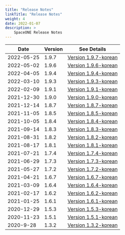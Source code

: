 ```yaml
---
title: "Release Notes"
linkTitle: "Release Notes"
weight: 4
date: 2022-01-07
description: >
    SpaceONE Release Notes
---
```



| Date       | Version | See Details                                         |
|------------|---------|-----------------------------------------------------|
| 2022-05-25 | 1.9.7   | [Version 1.9.7-korean](./release_note_list/v1.9.7/) |
| 2022-05-02 | 1.9.6   | [Version 1.9.6-korean](./release_note_list/v1.9.6/) |
| 2022-04-05 | 1.9.4   | [Version 1.9.4-korean](./release_note_list/v1.9.4/) |
| 2022-03-10 | 1.9.3   | [Version 1.9.3-korean](./release_note_list/v1.9.3/) |
| 2022-02-09 | 1.9.1   | [Version 1.9.1-korean](./release_note_list/v1.9.1/) |
| 2021-12-30 | 1.9.0   | [Version 1.9.0-korean](./release_note_list/v1.9.0/) |
| 2021-12-14 | 1.8.7   | [Version 1.8.7-korean](./release_note_list/v1.8.7/) |
| 2021-11-05 | 1.8.5   | [Version 1.8.5-korean](./release_note_list/v1.8.5/) |
| 2021-10-05 | 1.8.4   | [Version 1.8.4-korean](./release_note_list/v1.8.4/) |
| 2021-09-14 | 1.8.3   | [Version 1.8.3-korean](./release_note_list/v1.8.3/) |
| 2021-08-31 | 1.8.2   | [Version 1.8.2-korean](./release_note_list/v1.8.2/) |
| 2021-08-17 | 1.8.1   | [Version 1.8.1-korean](./release_note_list/v1.8.1/) |
| 2021-07-21 | 1.7.4   | [Version 1.7.4-korean](./release_note_list/v1.7.4/) |
| 2021-06-29 | 1.7.3   | [Version 1.7.3-korean](./release_note_list/v1.7.3/) |
| 2021-05-27 | 1.7.2   | [Version 1.7.2-korean](./release_note_list/v1.7.2/) |
| 2021-04-21 | 1.6.7   | [Version 1.6.7-korean](./release_note_list/v1.6.7/) |
| 2021-03-09 | 1.6.4   | [Version 1.6.4-korean](./release_note_list/v1.6.4/) |
| 2021-02-17 | 1.6.2   | [Version 1.6.2-korean](./release_note_list/v1.6.2/) |
| 2021-01-25 | 1.6.1   | [Version 1.6.1-korean](./release_note_list/v1.6.1/) |
| 2020-12-29 | 1.5.3   | [Version 1.5.3-korean](./release_note_list/v1.5.3/) |
| 2020-11-23 | 1.5.1   | [Version 1.5.1-korean](./release_note_list/v1.5.1/) |
| 2020-9-28  | 1.3.2   | [Version 1.3.2-korean](./release_note_list/v1.3.2/) |


